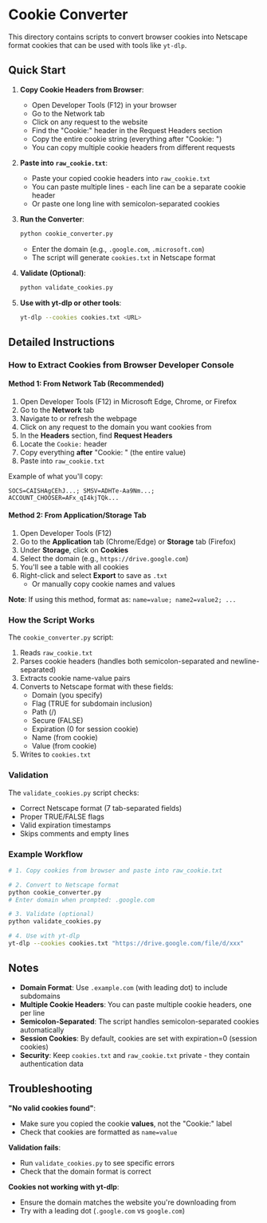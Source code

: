 # Cookie Converter

This directory contains scripts to convert browser cookies into Netscape format cookies that can be used with tools like `yt-dlp`.

## Quick Start

1. **Copy Cookie Headers from Browser**:
   - Open Developer Tools (F12) in your browser
   - Go to the Network tab
   - Click on any request to the website
   - Find the "Cookie:" header in the Request Headers section
   - Copy the entire cookie string (everything after "Cookie: ")
   - You can copy multiple cookie headers from different requests

2. **Paste into `raw_cookie.txt`**:
   - Paste your copied cookie headers into `raw_cookie.txt`
   - You can paste multiple lines - each line can be a separate cookie header
   - Or paste one long line with semicolon-separated cookies

3. **Run the Converter**:
   ```bash
   python cookie_converter.py
   ```
   - Enter the domain (e.g., `.google.com`, `.microsoft.com`)
   - The script will generate `cookies.txt` in Netscape format

4. **Validate (Optional)**:
   ```bash
   python validate_cookies.py
   ```

5. **Use with yt-dlp or other tools**:
   ```bash
   yt-dlp --cookies cookies.txt <URL>
   ```

## Detailed Instructions

### How to Extract Cookies from Browser Developer Console

#### Method 1: From Network Tab (Recommended)
1. Open Developer Tools (F12) in Microsoft Edge, Chrome, or Firefox
2. Go to the **Network** tab
3. Navigate to or refresh the webpage
4. Click on any request to the domain you want cookies from
5. In the **Headers** section, find **Request Headers**
6. Locate the `Cookie:` header
7. Copy everything **after** "Cookie: " (the entire value)
8. Paste into `raw_cookie.txt`

Example of what you'll copy:
```
SOCS=CAISHAgCEhJ...; SMSV=ADHTe-Aa9Nm...; ACCOUNT_CHOOSER=AFx_qI4kjTQk...
```

#### Method 2: From Application/Storage Tab
1. Open Developer Tools (F12)
2. Go to the **Application** tab (Chrome/Edge) or **Storage** tab (Firefox)
3. Under **Storage**, click on **Cookies**
4. Select the domain (e.g., `https://drive.google.com`)
5. You'll see a table with all cookies
6. Right-click and select **Export** to save as `.txt`
   - Or manually copy cookie names and values

**Note**: If using this method, format as: `name=value; name2=value2; ...`

### How the Script Works

The `cookie_converter.py` script:
1. Reads `raw_cookie.txt`
2. Parses cookie headers (handles both semicolon-separated and newline-separated)
3. Extracts cookie name-value pairs
4. Converts to Netscape format with these fields:
   - Domain (you specify)
   - Flag (TRUE for subdomain inclusion)
   - Path (/)
   - Secure (FALSE)
   - Expiration (0 for session cookie)
   - Name (from cookie)
   - Value (from cookie)
5. Writes to `cookies.txt`

### Validation

The `validate_cookies.py` script checks:
- Correct Netscape format (7 tab-separated fields)
- Proper TRUE/FALSE flags
- Valid expiration timestamps
- Skips comments and empty lines

### Example Workflow

```bash
# 1. Copy cookies from browser and paste into raw_cookie.txt

# 2. Convert to Netscape format
python cookie_converter.py
# Enter domain when prompted: .google.com

# 3. Validate (optional)
python validate_cookies.py

# 4. Use with yt-dlp
yt-dlp --cookies cookies.txt "https://drive.google.com/file/d/xxx"
```

## Notes

- **Domain Format**: Use `.example.com` (with leading dot) to include subdomains
- **Multiple Cookie Headers**: You can paste multiple cookie headers, one per line
- **Semicolon-Separated**: The script handles semicolon-separated cookies automatically
- **Session Cookies**: By default, cookies are set with expiration=0 (session cookies)
- **Security**: Keep `cookies.txt` and `raw_cookie.txt` private - they contain authentication data

## Troubleshooting

**"No valid cookies found"**:
- Make sure you copied the cookie **values**, not the "Cookie:" label
- Check that cookies are formatted as `name=value`

**Validation fails**:
- Run `validate_cookies.py` to see specific errors
- Check that the domain format is correct

**Cookies not working with yt-dlp**:
- Ensure the domain matches the website you're downloading from
- Try with a leading dot (`.google.com` vs `google.com`)